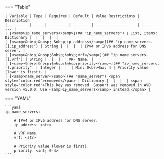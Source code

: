 <!--
  ~ Copyright (c) 2024 Arista Networks, Inc.
  ~ Use of this source code is governed by the Apache License 2.0
  ~ that can be found in the LICENSE file.
  -->
=== "Table"

    | Variable | Type | Required | Default | Value Restrictions | Description |
    | -------- | ---- | -------- | ------- | ------------------ | ----------- |
    | [<samp>ip_name_servers</samp>](## "ip_name_servers") | List, items: Dictionary |  |  |  |  |
    | [<samp>&nbsp;&nbsp;-&nbsp;ip_address</samp>](## "ip_name_servers.[].ip_address") | String |  |  |  | IPv4 or IPv6 address for DNS server. |
    | [<samp>&nbsp;&nbsp;&nbsp;&nbsp;vrf</samp>](## "ip_name_servers.[].vrf") | String |  |  |  | VRF Name. |
    | [<samp>&nbsp;&nbsp;&nbsp;&nbsp;priority</samp>](## "ip_name_servers.[].priority") | Integer |  |  | Min: 0<br>Max: 4 | Priority value (lower is first). |
    | [<samp>name_server</samp>](## "name_server") <span style="color:red">removed</span> | Dictionary |  |  |  | <span style="color:red">This key was removed. Support was removed in AVD version v5.0.0. Use <samp>ip_name_servers</samp> instead.</span> |

=== "YAML"

    ```yaml
    ip_name_servers:

        # IPv4 or IPv6 address for DNS server.
      - ip_address: <str>

        # VRF Name.
        vrf: <str>

        # Priority value (lower is first).
        priority: <int; 0-4>
    ```
